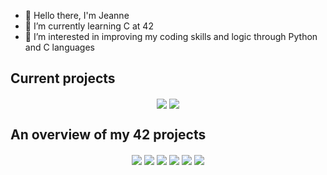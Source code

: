 - 👋 Hello there, I'm Jeanne
- 🌱 I’m currently learning C at 42
- 👀 I’m interested in improving my coding skills and logic through Python and C languages 

## Current projects
<p align="center"width="100%">
<a href="url">
<a href="https://github.com/6jeanne6/minishell/tree/main"><img src="https://github.com/ayogun/42-project-badges/blob/main/badges/minishelle.png" align="center"></img></a>
<a href="https://github.com/6jeanne6/philosophers"><img src="https://github.com/ayogun/42-project-badges/blob/main/badges/philosopherse.png" align="center"></img></a>
</p>

## An overview of my 42 projects
<p align="center"width="100%">
<a href="https://github.com/6jeanne6/Libft"><img src="https://github.com/ayogun/42-project-badges/blob/main/badges/libftm.png" align="center"></img></a>
<a href="https://github.com/6jeanne6/ft_printf"><img src="https://github.com/ayogun/42-project-badges/blob/main/badges/ft_printfm.png" align="center"></img></a>
<a href="https://github.com/6jeanne6/get_next_line"><img src="https://github.com/ayogun/42-project-badges/blob/main/badges/get_next_linem.png" align="center"></img></a>
<a href="https://github.com/6jeanne6/push_swap"><img src="https://github.com/ayogun/42-project-badges/blob/main/badges/push_swapm.png" align="center"></img></a>
<a href="https://github.com/6jeanne6/so_long"><img src="https://github.com/ayogun/42-project-badges/blob/main/badges/so_longm.png" align="center"></img></a>
<a href="https://github.com/6jeanne6/pipex"><img src="https://github.com/ayogun/42-project-badges/blob/main/badges/pipexm.png" align="center"></img></a>
</p>
